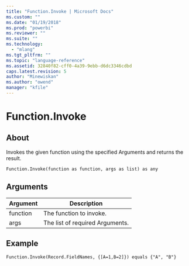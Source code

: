 ```yaml
---
title: "Function.Invoke | Microsoft Docs"
ms.custom: ""
ms.date: "01/19/2018"
ms.prod: "powerbi"
ms.reviewer: ""
ms.suite: ""
ms.technology: 
  - "mlang"
ms.tgt_pltfrm: ""
ms.topic: "language-reference"
ms.assetid: 32840f82-cff0-4a39-9ebb-d6dc3346cdbd
caps.latest.revision: 5
author: "Minewiskan"
ms.author: "owend"
manager: "kfile"
---
```

# Function.Invoke

  
## About  
Invokes the given function using the specified Arguments and returns the result.  
  
```  
Function.Invoke(function as function, args as list) as any  
```  
  
## Arguments  
  
|Argument|Description|  
|------------|---------------|  
|function|The function to invoke.|  
|args|The list of required Arguments.|  
  
## Example  
  
```  
Function.Invoke(Record.FieldNames, {[A=1,B=2]}) equals {"A", "B"}  
```  
